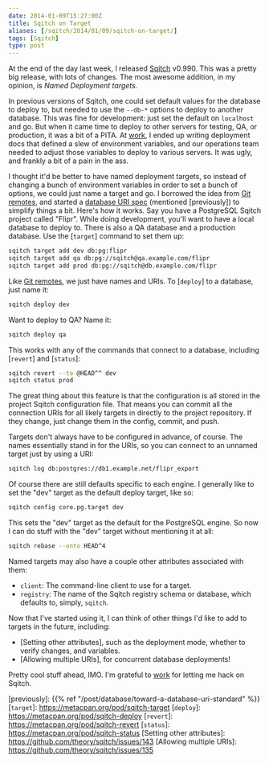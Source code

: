 ```yaml
--- 
date: 2014-01-09T15:27:00Z
title: Sqitch on Target
aliases: [/sqitch/2014/01/09/sqitch-on-target/]
tags: [Sqitch]
type: post
---
```


At the end of the day last week, I released [Sqitch] v0.990. This was a
pretty big release, with lots of changes. The most awesome addition, in my
opinion, is *Named Deployment targets.*

In previous versions of Sqitch, one
could set default values for the database to deploy to, but needed to use the
`--db-*` options to deploy to another database. This was fine for
development: just set the default on `localhost` and go. But when it came
time to deploy to other servers for testing, QA, or production, it was a bit
of a PITA. At [work], I ended up writing deployment docs that defined a slew
of environment variables, and our operations team needed to adjust those
variables to deploy to various servers. It was ugly, and frankly a bit of a
pain in the ass.

I thought it'd be better to have named deployment targets, so instead of
changing a bunch of environment variables in order to set a bunch of options,
we could just name a target and go. I borrowed the idea from [Git remotes],
and started a [database URI spec][] (mentioned [previously]) to simplify things
a bit. Here's how it works. Say you have a PostgreSQL Sqitch project called
"Flipr". While doing development, you'll want to have a local database to
deploy to. There is also a QA database and a production database. Use the
[`target`] command to set them up:

``` sh
sqitch target add dev db:pg:flipr
sqitch target add qa db:pg://sqitch@qa.example.com/flipr
sqitch target add prod db:pg://sqitch@db.example.com/flipr
```

Like [Git remotes], we just have names and URIs. To [`deploy`] to a database,
just name it:

``` sh
sqitch deploy dev
```

Want to deploy to QA? Name it:

``` sh
sqitch deploy qa
```

This works with any of the commands that connect to a database, including
[`revert`] and [`status`]:

``` sh
sqitch revert --to @HEAD^^ dev
sqitch status prod
```
The great thing about this feature is that the configuration is all stored
in the project Sqitch configuration file. That means you can commit all the
connection URIs for all likely targets in directly to the project repository.
If they change, just change them in the config, commit, and push.

Targets don't always have to be configured in advance, of course. The names
essentially stand in for the URIs, so you can connect to an unnamed target
just by using a URI:

``` sh
sqitch log db:postgres://db1.example.net/flipr_export
```

Of course there are still defaults specific to each engine. I generally like
to set the "dev" target as the default deploy target, like so:

``` sh
sqitch config core.pg.target dev
```

This sets the "dev" target as the default for the PostgreSQL engine. So now I
can do stuff with the "dev" target without mentioning it at all:

``` sh
sqitch rebase --onto HEAD^4
```

Named targets may also have a couple other attributes associated with them:

*   `client`: The command-line client to use for a target.
*   `registry`: The name of the Sqitch registry schema or database, which
    defaults to, simply, `sqitch`.

Now that I've started using it, I can think of other things I'd like to add to
targets in the future, including:

*   [Setting other attributes], such as the deployment mode, whether to verify
    changes, and variables.
*   [Allowing multiple URIs], for concurrent database deployments!

Pretty cool stuff ahead, IMO. I'm grateful to [work] for letting me hack on
Sqitch.

  [Sqitch]: https://sqitch.org/
  [Git remotes]: http://git-scm.com/docs/git-remote
  [work]: https://www.iovation.com/
  [database URI spec]: https://github.com/theory/uri-db
  [previously]: {{% ref "/post/database/toward-a-database-uri-standard" %}}
  [`target`]: https://metacpan.org/pod/sqitch-target
  [`deploy`]: https://metacpan.org/pod/sqitch-deploy
  [`revert`]: https://metacpan.org/pod/sqitch-revert
  [`status`]: https://metacpan.org/pod/sqitch-status
  [Setting other attributes]: https://github.com/theory/sqitch/issues/143
  [Allowing multiple URIs]: https://github.com/theory/sqitch/issues/135
